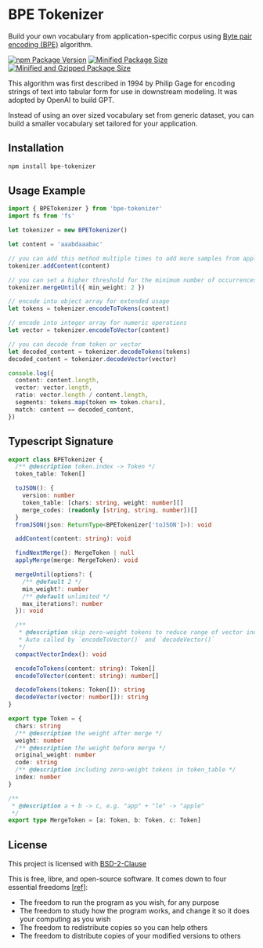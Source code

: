 # BPE Tokenizer

Build your own vocabulary from application-specific corpus using [Byte pair encoding (BPE)](https://en.wikipedia.org/wiki/Byte_pair_encoding) algorithm.

[![npm Package Version](https://img.shields.io/npm/v/bpe-tokenizer)](https://www.npmjs.com/package/bpe-tokenizer)
[![Minified Package Size](https://img.shields.io/bundlephobia/min/bpe-tokenizer)](https://bundlephobia.com/package/bpe-tokenizer)
[![Minified and Gzipped Package Size](https://img.shields.io/bundlephobia/minzip/bpe-tokenizer)](https://bundlephobia.com/package/bpe-tokenizer)

This algorithm was first described in 1994 by Philip Gage for encoding strings of text into tabular form for use in downstream modeling. It was adopted by OpenAI to build GPT.

Instead of using an over sized vocabulary set from generic dataset, you can build a smaller vocabulary set tailored for your application.

## Installation

```bash
npm install bpe-tokenizer
```

## Usage Example

```typescript
import { BPETokenizer } from 'bpe-tokenizer'
import fs from 'fs'

let tokenizer = new BPETokenizer()

let content = 'aaabdaaabac'

// you can add this method multiple times to add more samples from application-specific corpus
tokenizer.addContent(content)

// you can set a higher threshold for the minimum number of occurrences
tokenizer.mergeUntil({ min_weight: 2 })

// encode into object array for extended usage
let tokens = tokenizer.encodeToTokens(content)

// encode into integer array for numeric operations
let vector = tokenizer.encodeToVector(content)

// you can decode from token or vector
let decoded_content = tokenizer.decodeTokens(tokens)
decoded_content = tokenizer.decodeVector(vector)

console.log({
  content: content.length,
  vector: vector.length,
  ratio: vector.length / content.length,
  segments: tokens.map(token => token.chars),
  match: content == decoded_content,
})
```

## Typescript Signature

```typescript
export class BPETokenizer {
  /** @description token.index -> Token */
  token_table: Token[]

  toJSON(): {
    version: number
    token_table: [chars: string, weight: number][]
    merge_codes: (readonly [string, string, number])[]
  }
  fromJSON(json: ReturnType<BPETokenizer['toJSON']>): void

  addContent(content: string): void

  findNextMerge(): MergeToken | null
  applyMerge(merge: MergeToken): void

  mergeUntil(options?: {
    /** @default 2 */
    min_weight?: number
    /** @default unlimited */
    max_iterations?: number
  }): void

  /**
   * @description skip zero-weight tokens to reduce range of vector index.
   * Auto called by `encodeToVector()` and `decodeVector()`
   */
  compactVectorIndex(): void

  encodeToTokens(content: string): Token[]
  encodeToVector(content: string): number[]

  decodeTokens(tokens: Token[]): string
  decodeVector(vector: number[]): string
}

export type Token = {
  chars: string
  /** @description the weight after merge */
  weight: number
  /** @description the weight before merge */
  original_weight: number
  code: string
  /** @description including zero-weight tokens in token_table */
  index: number
}

/**
 * @description a + b -> c, e.g. "app" + "le" -> "apple"
 */
export type MergeToken = [a: Token, b: Token, c: Token]
```

## License

This project is licensed with [BSD-2-Clause](./LICENSE)

This is free, libre, and open-source software. It comes down to four essential freedoms [[ref]](https://seirdy.one/2021/01/27/whatsapp-and-the-domestication-of-users.html#fnref:2):

- The freedom to run the program as you wish, for any purpose
- The freedom to study how the program works, and change it so it does your computing as you wish
- The freedom to redistribute copies so you can help others
- The freedom to distribute copies of your modified versions to others
